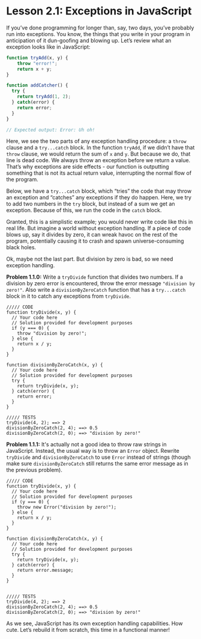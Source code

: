 # Lesson 2.1: Exceptions in JavaScript

If you’ve done programming for longer than, say, two days, you’ve probably run into exceptions. You know, the things that you write in your program in anticipation of it dun-goofing and blowing up. Let’s review what an exception looks like in JavaScript:

```javascript
function tryAdd(x, y) {
    throw "error!";
    return x + y;
}

function addCatcher() {
  try {
    return tryAdd(1, 2);
  } catch(error) {
    return error;
  }
}

// Expected output: Error: Uh oh!
```

Here, we see the two parts of any exception handling procedure: a `throw` clause and a `try...catch` block. In the function `tryAdd`, if we didn’t have that `throw` clause, we would return the sum of `x` and `y`. But because we do, that line is dead code. We always throw an exception before we return a value. That’s why exceptions are side effects - our function is outputting something that is not its actual return value, interrupting the normal flow of the program.

Below, we have a `try...catch` block, which “tries” the code that may throw an exception and “catches” any exceptions if they do happen. Here, we try to add two numbers in the `try` block, but instead of a sum we get an exception. Because of this, we run the code in the `catch` block.

Granted, this is a simplistic example; you would never write code like this in real life. But imagine a world without exception handling. If a piece of code blows up, say it divides by zero, it can wreak havoc on the rest of the program, potentially causing it to crash and spawn universe-consuming black holes.

Ok, maybe not the last part. But division by zero is bad, so we need exception handling.

**Problem 1.1.0:** Write a `tryDivide` function that divides two numbers. If a division by zero error is encountered, throw the error message `"division by zero!"`. Also write a `divisionByZeroCatch` function that has a `try...catch` block in it to catch any exceptions from `tryDivide`.

```problem
///// CODE
function tryDivide(x, y) {
  // Your code here
  // Solution provided for development purposes
  if (y === 0) {
    throw "division by zero!";
  } else {
    return x / y;
  }
}

function divisionByZeroCatch(x, y) {
  // Your code here
  // Solution provided for development purposes
  try {
    return tryDivide(x, y);
  } catch(error) {
    return error;
  }
}

///// TESTS
tryDivide(4, 2); ==> 2
divisionByZeroCatch(2, 4); ==> 0.5
divisionByZeroCatch(2, 0); ==> "division by zero!"
```

**Problem 1.1.1:** It's actually not a good idea to throw raw strings in JavaScript. Instead, the usual way is to throw an `Error` object. Rewrite `tryDivide` and `divisionByZeroCatch` to use `Error` instead of strings (though make sure `divisionByZeroCatch` still returns the same error message as in the previous problem).

```problem
///// CODE
function tryDivide(x, y) {
  // Your code here
  // Solution provided for development purposes
  if (y === 0) {
    throw new Error("division by zero!");
  } else {
    return x / y;
  }
}

function divisionByZeroCatch(x, y) {
  // Your code here
  // Solution provided for development purposes
  try {
    return tryDivide(x, y);
  } catch(error) {
    return error.message;
  }
}


///// TESTS
tryDivide(4, 2); ==> 2
divisionByZeroCatch(2, 4); ==> 0.5
divisionByZeroCatch(2, 0); ==> "division by zero!"
```

As we see, JavaScript has its own exception handling capabilities. How cute. Let’s rebuild it from scratch, this time in a functional manner!

